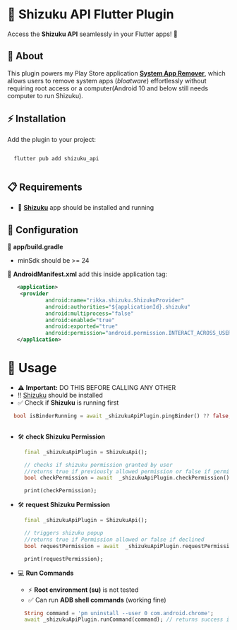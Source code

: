 # 🔌 Shizuku API Flutter Plugin  

Access the **Shizuku API** seamlessly in your Flutter apps! 🚀  


## 🌟 About  
This plugin powers my Play Store application [**System App Remover**](https://play.google.com/store/apps/details?id=com.santhoshDsubramani.systemappremover), which allows users to remove system apps (*bloatware*) effortlessly without requiring root access or a computer(Android 10 and below still needs computer to run Shizuku).


## ⚡ Installation  
Add the plugin to your project:  
```
  
  flutter pub add shizuku_api
  
  ```

## 📋 Requirements
- 📱 [**Shizuku**](https://shizuku.rikka.app/) app should be installed and running

## 🔧 Configuration
📝 **app/build.gradle**
  - minSdk should be >= 24

📝 **AndroidManifest.xml** add this inside application tag:

``` xml
   <application>
    <provider
            android:name="rikka.shizuku.ShizukuProvider"
            android:authorities="${applicationId}.shizuku"
            android:multiprocess="false"
            android:enabled="true"
            android:exported="true"
            android:permission="android.permission.INTERACT_ACROSS_USERS_FULL" />
   </application>
   ```
# 🚀 Usage

- ⚠️ **Important:** DO THIS BEFORE CALLING ANY OTHER
- !! [Shizuku](https://shizuku.rikka.app/) should be installed
- ✅ Check if **Shizuku** is running first

``` dart
  bool isBinderRunning = await _shizukuApiPlugin.pingBinder() ?? false; // tries to ping shizuku
  
  ```

- 🛠️ **check Shizuku Permission**
  
  ``` dart
    final _shizukuApiPlugin = ShizukuApi();

    // checks if shizuku permission granted by user
    //returns true if previously allowed permission or false if permission declined /never requested
    bool checkPermission = await  _shizukuApiPlugin.checkPermission();

    print(checkPermission);
  
    ```
- 🛠️ **request Shizuku Permission**

  ``` dart
    final _shizukuApiPlugin = ShizukuApi();
  
    // triggers shizuku popup
    //returns true if Permission allowed or false if declined
    bool requestPermission = await  _shizukuApiPlugin.requestPermission(); 
  
    print(requestPermission);
  
    ```  
- 💻 **Run Commands**
  - ⚡ **Root environment (su)** is not tested
  - ✅ Can run **ADB shell commands** (working fine)
    
  ``` dart
    String command = 'pm uninstall --user 0 com.android.chrome';
    await _shizukuApiPlugin.runCommand(command); // returns success if Uninstalled system app / Failure if failed
    ```

